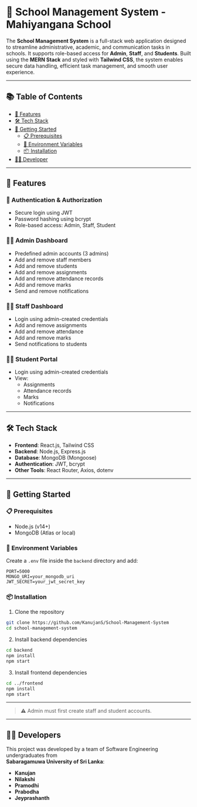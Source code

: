 
# 🏫 School Management System - Mahiyangana School

The **School Management System** is a full-stack web application designed to streamline administrative, academic, and communication tasks in schools. It supports role-based access for **Admin**, **Staff**, and **Students**. Built using the **MERN Stack** and styled with **Tailwind CSS**, the system enables secure data handling, efficient task management, and smooth user experience.

---

## 📚 Table of Contents

- [🌟 Features](#-features)
- [🛠️ Tech Stack](#️-tech-stack)
- [🚀 Getting Started](#-getting-started)
  - [📋 Prerequisites](#-prerequisites)
  - [🔐 Environment Variables](#-environment-variables)
  - [📦 Installation](#-installation)
- [🙋‍♀️ Developer](#-developer)

---

## 🌟 Features

### 🔐 Authentication & Authorization
- Secure login using JWT
- Password hashing using bcrypt
- Role-based access: Admin, Staff, Student

### 👩‍🏫 Admin Dashboard
- Predefined admin accounts (3 admins)
- Add and remove staff members
- Add and remove students
- Add and remove assignments
- Add and remove attendance records
- Add and remove marks
- Send and remove notifications

### 🧑‍🏫 Staff Dashboard
- Login using admin-created credentials
- Add and remove assignments
- Add and remove attendance
- Add and remove marks
- Send notifications to students

### 👨‍🎓 Student Portal
- Login using admin-created credentials
- View:
  - Assignments
  - Attendance records
  - Marks
  - Notifications

---

## 🛠️ Tech Stack

- **Frontend**: React.js, Tailwind CSS
- **Backend**: Node.js, Express.js
- **Database**: MongoDB (Mongoose)
- **Authentication**: JWT, bcrypt
- **Other Tools**: React Router, Axios, dotenv

---

## 🚀 Getting Started

### 📋 Prerequisites

- Node.js (v14+)
- MongoDB (Atlas or local)

### 🔐 Environment Variables

Create a `.env` file inside the `backend` directory and add:

```env
PORT=5000
MONGO_URI=your_mongodb_uri
JWT_SECRET=your_jwt_secret_key
````

### 📦 Installation

1. Clone the repository

```bash
git clone https://github.com/KanujanS/School-Management-System
cd school-management-system
```

2. Install backend dependencies

```bash
cd backend
npm install
npm start
```

3. Install frontend dependencies

```bash
cd ../frontend
npm install
npm start
```

---

> ⚠️ Admin must first create staff and student accounts.

---

## 🙋‍♀️ Developers

This project was developed by a team of Software Engineering undergraduates from  
**Sabaragamuwa University of Sri Lanka**:

- **Kanujan**
- **Nilakshi**
- **Pramodhi**
- **Prabodha**
- **Jeyprashanth**


